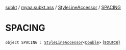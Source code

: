 [subkt](../../index.md) / [myaa.subkt.ass](../index.md) / [StyleLineAccessor](index.md) / [SPACING](./-s-p-a-c-i-n-g.md)

# SPACING

`object SPACING : `[`StyleLineAccessor`](index.md)`<`[`Double`](https://kotlinlang.org/api/latest/jvm/stdlib/kotlin/-double/index.html)`>` [(source)](https://github.com/Myaamori/SubKt/blob/0.1.4/src/main/kotlin/myaa/subkt/ass/parser.kt#L509)